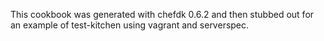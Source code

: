 This cookbook was generated with chefdk 0.6.2 and then stubbed out for an example of test-kitchen using vagrant and serverspec.
